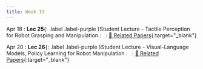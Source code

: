 ```yaml
---
title: Week 13
---
```


Apr 18
: **Lec 25**{: .label .label-purple }Student Lecture - Tactile Perception for Robot Grasping and Manipulation
: &nbsp;
  : [📃 Related Papers](/CSCI5980-Spr23-DeepRob/papers/){:target="_blank"}
  <!-- : [Solution](#) -->

Apr 20
: **Lec 26**{: .label .label-purple }Student Lecture - Visual-Language Models, Policy Learning for Robot Manipulation
: &nbsp;
  : [📃 Related Papers](/CSCI5980-Spr23-DeepRob/papers/){:target="_blank"}
  <!-- : [3.1](#), [2.2](#), [2.3](#) -->

<!-- Apr 7
: **Dis 13**{: .label .label-blue }[Paper discussion: Deep Learning for Manipulation](#) -->
